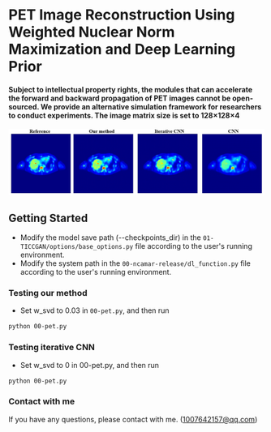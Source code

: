 # PET Image Reconstruction Using Weighted Nuclear Norm Maximization and Deep Learning Prior

#### Subject to intellectual property rights, the modules that can accelerate the forward and backward propagation of PET images cannot be open-sourced. We provide an alternative simulation framework for researchers to conduct experiments. The image matrix size is set to 128×128×4

<img src="1.jpg" width="900px"/>

## Getting Started
- Modify the model save path (--checkpoints_dir) in the `01-TICCGAN/options/base_options.py` file according to the user's running environment.
- Modify the system path in the `00-ncamar-release/dl_function.py` file according to the user's running environment.

### Testing our method
- Set w_svd to 0.03 in `00-pet.py`, and then run
```bash
python 00-pet.py
```

### Testing iterative CNN
- Set w_svd to 0 in 00-pet.py, and then run
```bash
python 00-pet.py
```

### Contact with me
If you have any questions, please contact with me. (1007642157@qq.com)
